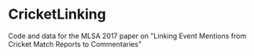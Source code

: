 # CricketLinking
Code and data for the MLSA 2017 paper on "Linking Event Mentions from Cricket Match Reports to Commentaries"
